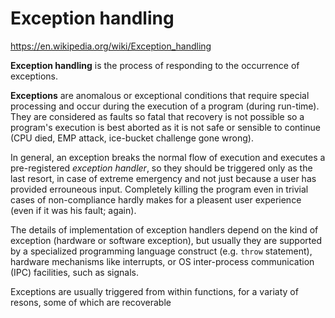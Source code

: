 # Exception handling

https://en.wikipedia.org/wiki/Exception_handling

**Exception handling** is the process of responding to the occurrence of exceptions.

**Exceptions** are anomalous or exceptional conditions that require special processing and occur during the execution of a program (during run-time). They are considered as faults so fatal that recovery is not possible so a program's execution is best aborted as it is not safe or sensible to continue (CPU died, EMP attack, ice-bucket challenge gone wrong).

In general, an exception breaks the normal flow of execution and executes a pre-registered *exception handler*, so they should be triggered only as the last resort, in case of extreme emergency and not just because a user has provided errouneous input. Completely killing the program even in trivial cases of non-compliance hardly makes for a pleasent user experience (even if it was his fault; again).

The details of implementation of exception handlers depend on the kind of exception (hardware or software exception), but usually they are supported by a specialized programming language construct (e.g. `throw` statement), hardware mechanisms like interrupts, or OS inter-process communication (IPC) facilities, such as signals.

Exceptions are usually triggered from within functions, for a variaty of resons, some of which are recoverable
